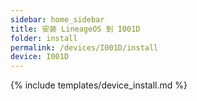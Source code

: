 ```yaml
---
sidebar: home_sidebar
title: 安装 LineageOS 到 I001D
folder: install
permalink: /devices/I001D/install
device: I001D
---
```

{% include templates/device_install.md %}
